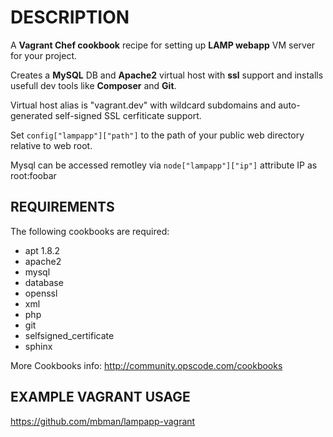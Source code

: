 DESCRIPTION
===========

A **Vagrant Chef cookbook** recipe for setting up **LAMP webapp** VM server for your project.

Creates a **MySQL** DB and **Apache2** virtual host with **ssl** support and installs usefull dev tools like **Composer** and **Git**.

Virtual host alias is "vagrant.dev" with wildcard subdomains and 
auto-generated self-signed SSL cerfiticate support.

Set `config["lampapp"]["path"]` to the path of your public web directory relative to web root.


Mysql can be accessed remotley via `node["lampapp"]["ip"]` attribute IP as root:foobar


REQUIREMENTS
------------

The following cookbooks are required:

  - apt 1.8.2
  - apache2
  - mysql
  - database
  - openssl
  - xml
  - php
  - git
  - selfsigned_certificate
  - sphinx

More Cookbooks info: http://community.opscode.com/cookbooks

EXAMPLE VAGRANT USAGE
---------------------

https://github.com/mbman/lampapp-vagrant